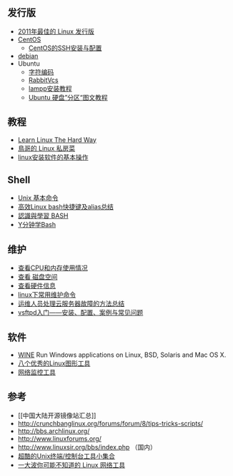## 发行版
* [2011年最佳的 Linux 发行版](http://www.cnbeta.com/articles/151628.htm)
* [CentOS](http://www.centos.org/)
    * [CentOS的SSH安装与配置](http://hi.baidu.com/plr000/blog/item/935cfaee369b76252df534fd.html)
* [debian](http://www.debian.org/)
* Ubuntu
    * [字符编码](http://www.softbunny.net/post/ubuntu_encoding_vi.shtml)
    * [RabbitVcs](http://wiki.rabbitvcs.org/wiki/)
    * [lampp安装教程](http://www.apachefriends.org/en/xampp-linux.html)
    * [Ubuntu 硬盘”分区“图文教程](http://blog.csdn.net/zhangjianmin317/article/details/6853797)


## 教程  
* [Learn Linux The Hard Way](http://nixsrv.com/?id=llthw)
* [鳥哥的 Linux 私房菜](http://linux.vbird.org/)
* [linux安装软件的基本操作](http://blog.csdn.net/dream19881003/article/details/6645416)


## Shell
* [Unix 基本命令](http://blog.csdn.net/cwallow/article/details/7302926)
* [高效Linux bash快捷键及alias总结](http://segmentfault.com/a/1190000002760973?name=tools&description=&isPrivate=1)
* [認識與學習 BASH](http://linux.vbird.org/linux_basic/0320bash.php#bash)
* [Y分钟学Bash](http://segmentfault.com/blog/news/1190000000405060)


## 维护
* [查看CPU和内存使用情况](http://www.cnblogs.com/xd502djj/archive/2011/03/01/1968041.html)
* [查看 磁盘空间](http://www.apinpai.com/b62826/)
* [查看硬件信息](http://letle.iteye.com/blog/621078)
* [linux下常用维护命令](http://blog.csdn.net/sungblog/article/details/7319637)
* [运维人员处理云服务器故障的方法总结](http://blog.segmentfault.com/maozixifa/1190000000428882)
* [vsftpd入门——安装、配置、案例与常见问题](http://os.51cto.com/art/201008/222036.htm)


## 软件
* [WINE](http://www.winehq.org/) Run Windows applications on Linux, BSD, Solaris and Mac OS X.
* [八个优秀的Linux图形工具](http://linux.solidot.org/article.pl?sid=12/06/16/1155236)
* [网络监控工具](http://mp.weixin.qq.com/s?__biz=MzAxODI5ODMwOA==&mid=207314439&idx=1&sn=3e98631a67fc4f2c8a03a0eb1f773d5f&scene=5#rd)


## 参考
* [[中国大陆开源镜像站汇总]]
* http://crunchbanglinux.org/forums/forum/8/tips-tricks-scripts/
* http://bbs.archlinux.org/ 
* http://www.linuxforums.org/ 
* http://www.linuxsir.org/bbs/index.php （国内）
* [超酷的Unix终端/控制台工具小集合](http://blog.jobbole.com/62140/)
* [一大波你可能不知道的 Linux 网络工具](https://linux.cn/article-5435-1.html)
